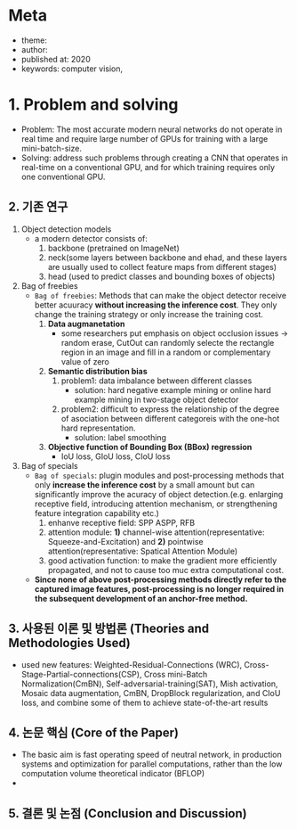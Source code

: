 # Meta
- theme: 
- author:
- published at: 2020
- keywords: computer vision,

# 1. Problem and solving
- Problem: The most accurate modern neural networks do not operate in real time and require large number of GPUs for training with a large mini-batch-size.
- Solving: address such problems through creating a CNN that operates in real-time on a conventional GPU, and for which training requires only one conventional GPU.

## 2. 기존 연구
1. Object detection models
    - a modern detector consists of: 
        1. backbone (pretrained on ImageNet)
        2. neck(some layers between backbone and ehad, and these layers are usually used to collect feature maps from different stages)
        3. head (used to predict classes and bounding boxes of objects)
2. Bag of freebies
    - `Bag of freebies`: Methods that can make the object detector receive better acuuracy **without increasing the inference cost**. They only change the training strategy or only increase the training cost.
        1. **Data augmanetation**
           - some researchers put emphasis on object occlusion issues -> random erase, CutOut can randomly selecte the rectangle region in an image and fill in a random or complementary value of zero
        2. **Semantic distribution bias**
           1. problem1: data imbalance between different classes
               - solution: hard negative example mining or online hard example mining in two-stage object detector
           2. problem2: difficult to express the relationship of the degree of asociation between different categoreis with the one-hot hard representation.
               - solution: label smoothing
        3. **Objective function of Bounding Box (BBox) regression**
           - IoU loss, GIoU loss, CIoU loss
3. Bag of specials
    - `Bag of specials`: plugin modules and post-processing methods that only **increase the inference cost** by a small amount but can significantly improve the acuracy of object detection.(e.g. enlarging receptive field, introducing attention mechanism, or strengthening feature integration capability etc.)
        1. enhanve receptive field: SPP ASPP, RFB
        2. attention module: **1)** channel-wise attention(representative: Squeeze-and-Excitation) and **2)** pointwise attention(representative: Spatical Attention Module)
        3. good activation function: to make the gradient more efficiently propagated, and not to cause too muc extra computational cost.
    - **Since none of above post-processing methods directly refer to the captured image features, post-processing is no longer required in the subsequent development of an anchor-free method.**

## 3. 사용된 이론 및 방법론 (Theories and Methodologies Used)
- used new features: Weighted-Residual-Connections (WRC), Cross-Stage-Partial-connections(CSP),  Cross mini-Batch Normalization(CmBN), Self-adversarial-training(SAT), Mish activation, Mosaic data augmentation, CmBN, DropBlock regularization, and CIoU loss, and combine some of them to achieve state-of-the-art results

## 4. 논문 핵심 (Core of the Paper)
- The basic aim is fast operating speed of neutral network, in production systems and optimization for parallel computations, rather than the low computation volume theoretical indicator (BFLOP)
- 
## 5. 결론 및 논점 (Conclusion and Discussion)
